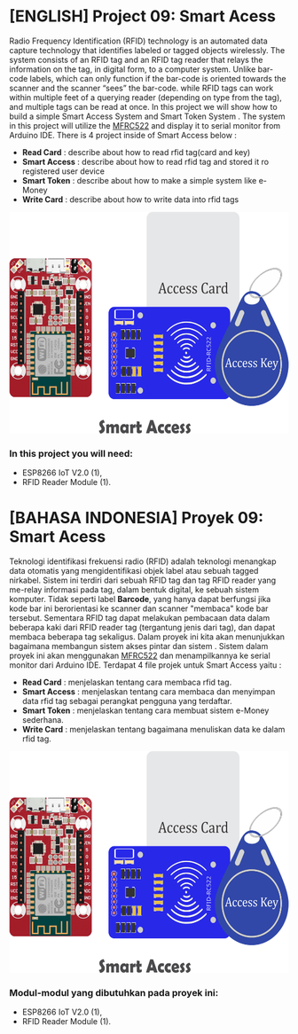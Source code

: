 # [ENGLISH] Project 09: Smart Acess
Radio Frequency Identification (RFID) technology is an automated data capture technology that identifies labeled or tagged objects wirelessly. The system consists of an RFID tag and an RFID tag reader that relays the information on the tag, in digital form, to a computer system. Unlike bar-code labels, which can only function if the bar-code is oriented towards the scanner and the scanner “sees” the bar-code.  while RFID tags can  work within multiple feet of a querying reader (depending on type from the tag), and multiple tags can be read at once. In this project we will show how to build a simple Smart Access System and Smart Token System . The system in this project will utilize the [MFRC522](https://www.nxp.com/docs/en/data-sheet/MF1S50YYX_V1.pdf) and display it to serial monitor from Arduino IDE. There is 4 project inside of Smart Access below :

* **Read Card**		  : describe about how to read rfid tag(card and key)
* **Smart Access**	: describe about how to read rfid tag and stored it ro registered user device
* **Smart Token**	  : describe about how to make a simple system like e-Money
* **Write Card**	  : describe about how to write data into rfid tags

<img src="/images/09_smart_access_2.png" height="400">

### In this project you will need:
* ESP8266 IoT V2.0 (1),
* RFID Reader Module (1).

# [BAHASA INDONESIA] Proyek 09: Smart Acess
Teknologi identifikasi frekuensi radio (RFID)  adalah teknologi menangkap data otomatis yang mengidentifikasi objek label atau sebuah tagged nirkabel. Sistem ini terdiri dari sebuah RFID tag dan tag RFID reader yang me-relay informasi pada tag, dalam bentuk digital, ke sebuah sistem komputer. Tidak seperti label **Barcode**, yang hanya dapat berfungsi jika kode bar ini berorientasi ke scanner dan scanner "membaca" kode bar tersebut. Sementara RFID tag dapat melakukan pembacaan data dalam beberapa kaki dari RFID reader tag (tergantung jenis dari tag), dan dapat membaca beberapa tag sekaligus. Dalam proyek ini kita akan menunjukkan bagaimana membangun sistem akses pintar dan sistem . Sistem dalam proyek ini akan menggunakan [MFRC522](https://www.nxp.com/docs/en/data-sheet/MF1S50YYX_V1.pdf) dan menampilkannya ke serial monitor dari Arduino IDE. Terdapat 4 file projek untuk Smart Access yaitu :

* **Read Card**		  : menjelaskan tentang cara membaca rfid tag.
* **Smart Access**	: menjelaskan tentang cara membaca dan menyimpan data rfid tag sebagai perangkat pengguna yang terdaftar.
* **Smart Token**	  : menjelaskan tentang cara membuat sistem e-Money sederhana.
* **Write Card**	  : menjelaskan tentang bagaimana menuliskan data ke dalam rfid tag.

<img src="/images/09_smart_access_2.png" height="400">

### Modul-modul yang dibutuhkan pada proyek ini:
* ESP8266 IoT V2.0 (1),
* RFID Reader Module (1).



